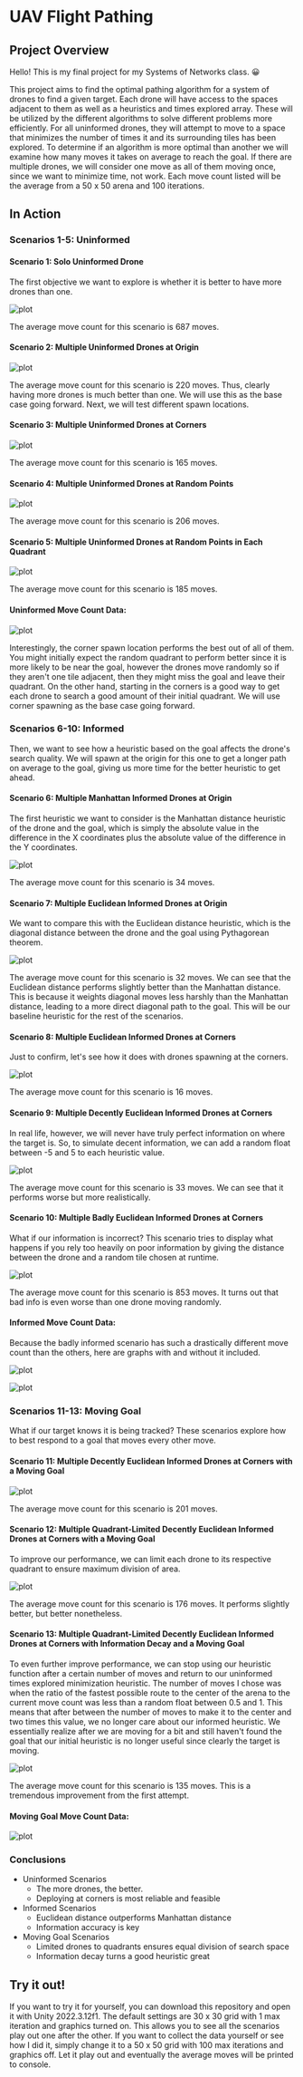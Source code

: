 # UAV Flight Pathing

## Project Overview

Hello! This is my final project for my Systems of Networks class. :grinning: 

This project aims to find the optimal pathing algorithm for a system of drones to find a given target. Each drone will have access to the spaces adjacent to them as well as a heuristics and times explored array. These will be utilized by the different algorithms to solve different problems more efficiently. For all uninformed drones, they will attempt to move to a space that minimizes the number of times it and its surrounding tiles has been explored. To determine if an algorithm is more optimal than another we will examine how many moves it takes on average to reach the goal. If there are multiple drones, we will consider one move as all of them moving once, since we want to minimize time, not work. Each move count listed will be the average from a 50 x 50 arena and 100 iterations.

## In Action

### Scenarios 1-5: Uninformed

#### Scenario 1: Solo Uninformed Drone

The first objective we want to explore is whether it is better to have more drones than one.

![plot](./UAV-Flight-Pathing/Media/uninformed_solo.gif)

The average move count for this scenario is 687 moves.

#### Scenario 2: Multiple Uninformed Drones at Origin

![plot](./UAV-Flight-Pathing/Media/multi_origin_uninformed.gif)

The average move count for this scenario is 220 moves. Thus, clearly having more drones is much better than one. We will use this as the base case going forward. Next, we will test different spawn locations.

#### Scenario 3: Multiple Uninformed Drones at Corners

![plot](./UAV-Flight-Pathing/Media/multi_corner_uninformed.gif)

The average move count for this scenario is 165 moves.

#### Scenario 4: Multiple Uninformed Drones at Random Points

![plot](./UAV-Flight-Pathing/Media/multi_random_uninformed.gif)

The average move count for this scenario is 206 moves.

#### Scenario 5: Multiple Uninformed Drones at Random Points in Each Quadrant

![plot](./UAV-Flight-Pathing/Media/multi_random_quadrant_uninformed.gif)

The average move count for this scenario is 185 moves.

#### Uninformed Move Count Data:

![plot](./UAV-Flight-Pathing/Media/Figure_1.png)

Interestingly, the corner spawn location performs the best out of all of them. You might initially expect the random quadrant to perform better since it is more likely to be near the goal, however the drones move randomly so if they aren't one tile adjacent, then they might miss the goal and leave their quadrant. On the other hand, starting in the corners is a good way to get each drone to search a good amount of their initial quadrant. We will use corner spawning as the base case going forward.


### Scenarios 6-10: Informed

Then, we want to see how a heuristic based on the goal affects the drone's search quality. We will spawn at the origin for this one to get a longer path on average to the goal, giving us more time for the better heuristic to get ahead.

#### Scenario 6: Multiple Manhattan Informed Drones at Origin

The first heuristic we want to consider is the Manhattan distance heuristic of the drone and the goal, which is simply the absolute value in the difference in the X coordinates plus the absolute value of the difference in the Y coordinates.

![plot](./UAV-Flight-Pathing/Media/multi_origin_manhattan_informed.gif)

The average move count for this scenario is 34 moves.

#### Scenario 7: Multiple Euclidean Informed Drones at Origin

We want to compare this with the Euclidean distance heuristic, which is the diagonal distance between the drone and the goal using Pythagorean theorem.

![plot](./UAV-Flight-Pathing/Media/multi_origin_euclidean_informed.gif)

The average move count for this scenario is 32 moves. We can see that the Euclidean distance performs slightly better than the Manhattan distance. This is because it weights diagonal moves less harshly than the Manhattan distance, leading to a more direct diagonal path to the goal. This will be our baseline heuristic for the rest of the scenarios.

#### Scenario 8: Multiple Euclidean Informed Drones at Corners

Just to confirm, let's see how it does with drones spawning at the corners.

![plot](./UAV-Flight-Pathing/Media/multi_corner_perfectly_informed.gif)

The average move count for this scenario is 16 moves.

#### Scenario 9: Multiple Decently Euclidean Informed Drones at Corners

In real life, however, we will never have truly perfect information on where the target is. So, to simulate decent information, we can add a random float between -5 and 5 to each heuristic value.

![plot](./UAV-Flight-Pathing/Media/multi_corner_decently_informed.gif)

The average move count for this scenario is 33 moves. We can see that it performs worse but more realistically.

#### Scenario 10: Multiple Badly Euclidean Informed Drones at Corners

What if our information is incorrect? This scenario tries to display what happens if you rely too heavily on poor information by giving the distance between the drone and a random tile chosen at runtime.

![plot](./UAV-Flight-Pathing/Media/multi_origin_badly_informed.gif)

The average move count for this scenario is 853 moves. It turns out that bad info is even worse than one drone moving randomly.

#### Informed Move Count Data:

Because the badly informed scenario has such a drastically different move count than the others, here are graphs with and without it included.

![plot](./UAV-Flight-Pathing/Media/Figure_2.png)

![plot](./UAV-Flight-Pathing/Media/Figure_3.png)


### Scenarios 11-13: Moving Goal

What if our target knows it is being tracked? These scenarios explore how to best respond to a goal that moves every other move.

#### Scenario 11: Multiple Decently Euclidean Informed Drones at Corners with a Moving Goal

![plot](./UAV-Flight-Pathing/Media/mutli_corner_decently_informed_moving_goal.gif)

The average move count for this scenario is 201 moves.

#### Scenario 12: Multiple Quadrant-Limited Decently Euclidean Informed Drones at Corners with a Moving Goal

To improve our performance, we can limit each drone to its respective quadrant to ensure maximum division of area.

![plot](./UAV-Flight-Pathing/Media/multi_corner_quadrant_limited_decently_informed_moving_goal.gif)

The average move count for this scenario is 176 moves. It performs slightly better, but better nonetheless.

#### Scenario 13: Multiple Quadrant-Limited Decently Euclidean Informed Drones at Corners with Information Decay and a Moving Goal

To even further improve performance, we can stop using our heuristic function after a certain number of moves and return to our uninformed times explored minimization heuristic. The number of moves I chose was when the ratio of the fastest possible route to the center of the arena to the current move count was less than a random float between 0.5 and 1. This means that after between the number of moves to make it to the center and two times this value, we no longer care about our informed heuristic. We essentially realize after we are moving for a bit and still haven't found the goal that our initial heuristic is no longer useful since clearly the target is moving.

![plot](./UAV-Flight-Pathing/Media/multi_corner_quadrant_limited_decently_informed_information_decay_moving_goal.gif)

The average move count for this scenario is 135 moves. This is a tremendous improvement from the first attempt.

#### Moving Goal Move Count Data:

![plot](./UAV-Flight-Pathing/Media/Figure_4.png)

### Conclusions 
- Uninformed Scenarios
    - The more drones, the better.
    - Deploying at corners is most reliable and feasible
- Informed Scenarios
    - Euclidean distance outperforms Manhattan distance
    - Information accuracy is key
- Moving Goal Scenarios
    - Limited drones to quadrants ensures equal division of search space
    - Information decay turns a good heuristic great

## Try it out!

If you want to try it for yourself, you can download this repository and open it with Unity 2022.3.12f1. The default settings are 30 x 30 grid with 1 max iteration and graphics turned on. This allows you to see all the scenarios play out one after the other. If you want to collect the data yourself or see how I did it, simply change it to a 50 x 50 grid with 100 max iterations and graphics off. Let it play out and eventually the average moves will be printed to console.
